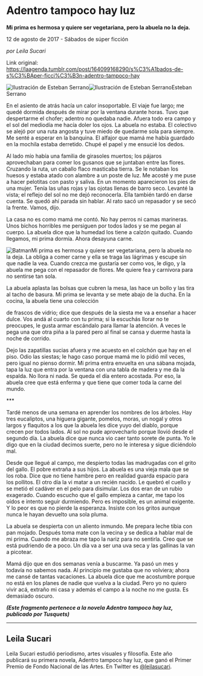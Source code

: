 # Adentro tampoco hay luz

**Mi prima es hermosa y quiere ser vegetariana, pero la abuela no la deja.**

12 de agosto de 2017 - Sábados de súper ficción

_por Leila Sucari_

Link original: https://laagenda.tumblr.com/post/164099168290/s%C3%A1bados-de-s%C3%BAper-ficci%C3%B3n-adentro-tampoco-hay

![Ilustración de Esteban Serrano](https://64.media.tumblr.com/f1eda5c07cad37c2924f45066fe87c2a/tumblr_inline_pk0ij2s1r51t6q87u_500.jpg)![Ilustración de Esteban Serrano](https://64.media.tumblr.com/f1eda5c07cad37c2924f45066fe87c2a/tumblr_inline_pk0ij2s1r51t6q87u_500.jpg)Esteban Serrano 

En el asiento de atrás hacía un calor insoportable. El viaje fue largo; me quedé dormida después de mirar por la ventana durante horas. Tuvo que despertarme el chofer; adentro no quedaba nadie. Afuera todo era campo y el sol del mediodía me hacía doler los ojos. La abuela no estaba. El colectivo se alejó por una ruta angosta y tuve miedo de quedarme sola para siempre. Me senté a esperar en la banquina. El alfajor que mamá me había guardado en la mochila estaba derretido. Chupé el papel y me ensucié los dedos. 

Al lado mío había una familia de girasoles muertos; los pájaros aprovechaban para comer los gusanos que se juntaban entre las flores. Cruzando la ruta, un caballo flaco masticaba tierra. Se le notaban los huesos y estaba atado con alambre a un poste de luz. Me acosté y me puse a hacer pelotitas con pasto y saliva. En un momento aparecieron los pies de una mujer. Tenía las uñas rojas y las ojotas llenas de barro seco. Levanté la vista; el reflejo del sol no me dejó reconocerla. Ella también tardó en darse cuenta. Se quedó ahí parada sin hablar. Al rato sacó un repasador y se secó la frente. Vamos, dijo.

La casa no es como mamá me contó. No hay perros ni camas marineras. Unos bichos horribles me persiguen por todos lados y se me pegan al cuerpo. La abuela dice que la humedad los tiene a calzón quitado. Cuando llegamos, mi prima dormía. Ahora desayuna carne. 

![Batman](https://64.media.tumblr.com/98cf9c5ca8090d54ab948efe85bea46b/tumblr_inline_pk0ij2Hgv71t6q87u_250.jpg)Mi prima es hermosa y quiere ser vegetariana, pero la abuela no la deja. La obliga a comer carne y ella se traga las lágrimas y escupe sin que nadie la vea. Cuando crezca me gustaría ser como vos, le digo, y la abuela me pega con el repasador de flores. Me quiere fea y carnívora para no sentirse tan sola. 

La abuela aplasta las bolsas que cubren la mesa, las hace un bollo y las tira al tacho de basura. Mi prima se levanta y se mete abajo de la ducha. En la cocina, la abuela tiene una colección 

de frascos de vidrio; dice que después de la siesta me va a enseñar a hacer dulce. Vos andá al cuarto con tu prima; si la escuchás llorar no te preocupes, le gusta armar escándalo para llamar la atención. A veces le pega una que otra piña a la pared pero al final se cansa y duerme hasta la noche de corrido. 

Dejo las zapatillas sucias afuera y me acuesto en el colchón que hay en el piso. Odio las siestas; le hago caso porque mamá me lo pidió mil veces, pero igual no pienso dormir. Mi prima entra envuelta en una sábana mojada, tapa la luz que entra por la ventana con una tabla de madera y me da la espalda. No llora ni nada. Se queda el día entero acostada. Por eso, la abuela cree que está enferma y que tiene que comer toda la carne del mundo.

\*\*\*

Tardé menos de una semana en aprender los nombres de los árboles. Hay tres eucaliptos, una higuera gigante, pomelos, moras, un nogal y otros largos y flaquitos a los que la abuela les dice yuyo del diablo, porque crecen por todos lados. Al sol no pude aprovecharlo porque llovió desde el segundo día. La abuela dice que nunca vio caer tanto sorete de punta. Yo le digo que en la ciudad decimos suerte, pero no le interesa y sigue diciéndolo mal.

Desde que llegué al campo, me despierto todas las madrugadas con el grito del gallo. El pobre extraña a sus hijos. La abuela es una vieja mala que se los roba. Dice que no tiene hambre pero en realidad guarda espacio para los pollitos. El otro día la vi matar a un recién nacido. Le quebró el cuello y se metió el cadáver en el pelo para disimular. Los dos eran de un rubio exagerado. Cuando escucho que el gallo empieza a cantar, me tapo los oídos e intento seguir durmiendo. Pero es imposible, es un animal exigente. Y lo peor es que no pierde la esperanza. Insiste con los gritos aunque nunca le hayan devuelto una sola pluma. 

La abuela se despierta con un aliento inmundo. Me prepara leche tibia con pan mojado. Después toma mate con la vecina y se dedica a hablar mal de mi prima. Cuando me abraza me tapo la nariz para no sentirla. Creo que se está pudriendo de a poco. Un día va a ser una uva seca y las gallinas la van a picotear.

Mamá dijo que en dos semanas venía a buscarme. Ya pasó un mes y todavía no sabemos nada. Al principio me gustaba que no volviera; ahora me cansé de tantas vacaciones. La abuela dice que me acostumbre porque no está en los planes de nadie que vuelva a la ciudad. Pero yo no quiero vivir acá, extraño mi casa y además el campo a la noche no me gusta. Es demasiado oscuro.

***(Este fragmento pertenece a la novela Adentro tampoco hay luz, publicado por Tusquets)***  




---

 Leila Sucari
-------------

 Leila Sucari estudió periodismo, artes visuales y filosofía. Este año publicará su primera novela, Adentro tampoco hay luz, que ganó el Primer Premio de Fondo Nacional de las Artes. En Twitter es [@leilasucari](https://twitter.com/leilasucari). 

